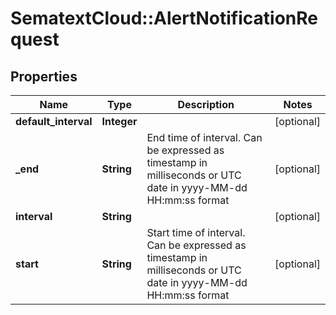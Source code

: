 # SematextCloud::AlertNotificationRequest

## Properties

| Name                 | Type        | Description                                                                                                     | Notes      |
| -------------------- | ----------- | --------------------------------------------------------------------------------------------------------------- | ---------- |
| **default_interval** | **Integer** |                                                                                                                 | [optional] |
| **_end**             | **String**  | End time of interval. Can be expressed as timestamp in milliseconds or UTC date in yyyy-MM-dd HH:mm:ss format   | [optional] |
| **interval**         | **String**  |                                                                                                                 | [optional] |
| **start**            | **String**  | Start time of interval. Can be expressed as timestamp in milliseconds or UTC date in yyyy-MM-dd HH:mm:ss format | [optional] |
